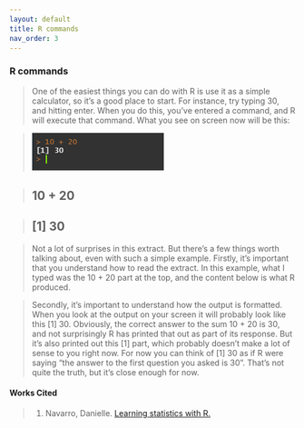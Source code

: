 ```yaml
---
layout: default
title: R commands
nav_order: 3
---
```

### **R commands**

> One of the easiest things you can do with R is use it as a simple calculator, so it’s a good place to start. For instance, try typing 30, and hitting enter. When you do this, you’ve entered a command, and R will execute that command. What you see on screen now will be this:

> <img src="https://raw.githubusercontent.com/mefrazi2/mapping-with-r/main/img/command_example.jpg">

> ## 10 + 20

> ## [1] 30

> Not a lot of surprises in this extract. But there’s a few things worth talking about, even with such a simple example. Firstly, it’s important that you understand how to read the extract. In this example, what I typed was the 10 + 20 part at the top, and the content below is what R produced.

> Secondly, it’s important to understand how the output is formatted. When you look at the output on your screen it will probably look like this [1] 30. Obviously, the correct answer to the sum 10 + 20 is 30, and not surprisingly R has printed that out as part of its response. But it’s also printed out this [1] part, which probably doesn’t make a lot of sense to you right now. For now you can think of [1] 30 as if R were saying “the answer to the first question you asked is 30”. That’s not quite the truth, but it’s close enough for now. 

#### **Works Cited**
> 1. Navarro, Danielle. [Learning statistics with R.](https://learningstatisticswithr.com/)
